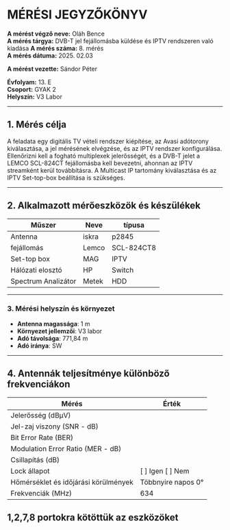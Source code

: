 # MÉRÉSI JEGYZŐKÖNYV

**A mérést végző neve:** Oláh Bence  
**A mérés tárgya:** DVB-T jel fejállomásba küldése és IPTV rendszeren való kiadása 
**A mérés száma:** 8. mérés  
**A mérés dátuma:** 2025. 02.03 

**A mérést vezette:** Sándor Péter  

**Évfolyam:** 13. E  
**Csoport:** GYAK 2  
**Helyszín:** V3 Labor  

---

## 1. Mérés célja  
A feladata egy digitális TV vételi rendszer kiépítése, az Avasi adótorony kiválasztása, a jel mérésének elvégzése, és az IPTV rendszer konfigurálása. Ellenőrizni kell a fogható multiplexek jelerősségét, és a DVB-T jelet a LEMCO SCL-824CT fejállomásba kell bevezetni, ahonnan az IPTV streamként kerül továbbításra. A Multicast IP tartomány kiválasztása és az IPTV Set-top-box beállítása is szükséges.




---

## 2. Alkalmazott mérőeszközök és készülékek  

| Műszer                              | Neve        | típusa        |
| ----------------------------------- | ----------- | ------------- |
|  Antenna                            |    iskra    |    p2845      |
| fejállomás                          | Lemco       | SCL-824CT8    |
| Set-top box                         |   MAG       | IPTV          |
| Hálózati elosztó                    | HP          | Switch        |
| Spectrum Analizátor                 | Metek       | HDD           |

---

### 3. **Mérési helyszín és környezet**
- **Antenna magassága**: 1 m
- **Környezet jellemzői**: V3 labor
- **Adó távolsága**: 771,84 m
- **Adó iránya**: SW
---

## 4. Antennák teljesítménye különböző frekvenciákon

               
| Mérés                                | Érték                     |
|--------------------------------------|---------------------------|
| Jelerősség (dBμV)                    |                           |
| Jel-zaj viszony (SNR - dB)           |                           |
| Bit Error Rate (BER)                 |                           |
| Modulation Error Ratio (MER - dB)    |                           |
| Csillapítás (dB)                     |                           |
| Lock állapot                         | [ ] Igen [ ] Nem          |
| Hőmérséklet és időjárási körülmények |   Többnyire napos 0°      |
|  Frekvenciák    (MHz)                |    634                    |


1,2,7,8 portokra kötöttük az eszközöket
---



